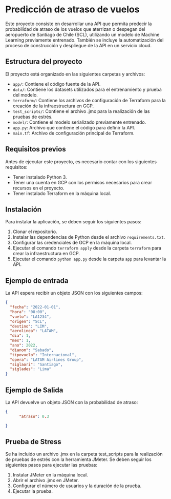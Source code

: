 # Predicción de atraso de vuelos

Este proyecto consiste en desarrollar una API que permita predecir la probabilidad de atraso de los vuelos que aterrizan o despegan del aeropuerto de Santiago de Chile (SCL), utilizando un modelo de Machine Learning previamente entrenado. También se incluye la automatización del proceso de construcción y despliegue de la API en un servicio cloud.

## Estructura del proyecto

El proyecto está organizado en las siguientes carpetas y archivos:

- `app/`: Contiene el código fuente de la API.
- `data/`: Contiene los datasets utilizados para el entrenamiento y prueba del modelo.
- `terraform/`: Contiene los archivos de configuración de Terraform para la creación de la infraestructura en GCP.
- `test_scripts/`: Contiene el archivo .jmx para la realización de las pruebas de estrés.
- `model/`: Contiene el modelo serializado previamente entrenado.
- `app.py`: Archivo que contiene el código para definir la API.
- `main.tf`: Archivo de configuración principal de Terraform.

## Requisitos previos

Antes de ejecutar este proyecto, es necesario contar con los siguientes requisitos:

- Tener instalado Python 3.
- Tener una cuenta en GCP con los permisos necesarios para crear recursos en el proyecto.
- Tener instalado Terraform en la máquina local.

## Instalación

Para instalar la aplicación, se deben seguir los siguientes pasos:

1. Clonar el repositorio.
2. Instalar las dependencias de Python desde el archivo `requirements.txt`.
3. Configurar las credenciales de GCP en la máquina local.
4. Ejecutar el comando `terraform apply` desde la carpeta `terraform` para crear la infraestructura en GCP.
5. Ejecutar el comando `python app.py` desde la carpeta `app` para levantar la API.

## Ejemplo de entrada

La API espera recibir un objeto JSON con los siguientes campos:

```json
{
  "fecha": "2022-01-01",
  "hora": "08:00",
  "vuelo": "LA1234",
  "origen": "SCL",
  "destino": "LIM",
  "aerolinea": "LATAM",
  "dia": 1,
  "mes": 1,
  "ano": 2022,
  "dianom": "Sabado",
  "tipovuelo": "Internacional",
  "opera": "LATAM Airlines Group",
  "siglaori": "Santiago",
  "siglades": "Lima"
}
```

## Ejemplo de Salida

La API devuelve un objeto JSON con la probabilidad de atraso:

```json
{
      "atraso": 0.3

}
```
## Prueba de Stress
Se ha incluido un archivo .jmx en la carpeta test_scripts para la realización de pruebas de estrés con la herramienta JMeter. Se deben seguir los siguientes pasos para ejecutar las pruebas:

1. Instalar JMeter en la máquina local.
2. Abrir el archivo .jmx en JMeter.
3. Configurar el número de usuarios y la duración de la prueba.
4. Ejecutar la prueba.
